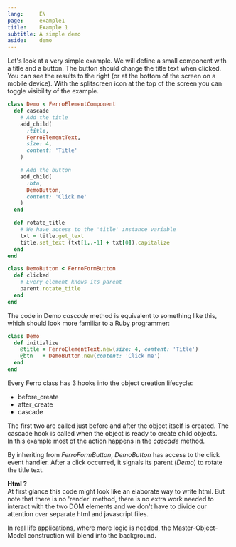 ```yaml
---
lang:     EN
page:     example1
title:    Example 1
subtitle: A simple demo
aside:    demo
---
```


Let\'s look at a very simple example. We will define a small component
with a title and a button. The button should change the title text when clicked.  
You can see the results to the right (or at the bottom of the screen on a mobile device).
With the splitscreen icon at the top of the screen you can toggle visibility of the
example.

~~~ ruby
class Demo < FerroElementComponent
  def cascade
    # Add the title
    add_child(
      :title,
      FerroElementText,
      size: 4,
      content: 'Title'
    )

    # Add the button
    add_child(
      :btn,
      DemoButton,
      content: 'Click me'
    )
  end

  def rotate_title
    # We have access to the 'title' instance variable
    txt = title.get_text
    title.set_text (txt[1..-1] + txt[0]).capitalize
  end
end

class DemoButton < FerroFormButton
  def clicked
    # Every element knows its parent
    parent.rotate_title
  end
end
~~~

The code in Demo _cascade_ method is equivalent to something like this,
which should look more familiar to a Ruby programmer:

~~~ ruby
class Demo
  def initialize
    @title = FerroElementText.new(size: 4, content: 'Title')
    @btn   = DemoButton.new(content: 'Click me')
  end
end
~~~

Every Ferro class has 3 hooks into the object creation lifecycle:

- before_create
- after_create
- cascade

The first two are called just before and after the object itself
is created. The cascade hook is called when the object is ready
to create child objects.  
In this example most of the action happens in the _cascade_ method.

By inheriting from _FerroFormButton_, _DemoButton_ has access
to the click event handler. After a click occurred, it signals
its parent (_Demo_) to rotate the title text.

__Html ?__  
At first glance this code might look like an elaborate way to
write html. But note that there is no \'render\' method,
there is no extra work needed to interact with the two DOM elements
and we don\'t have to divide our attention over
separate html and javascript files.

In real life applications, where more logic is needed,
the Master-Object-Model construction will blend into the background.
